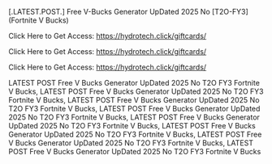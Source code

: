 [.LATEST.POST.] Free V-Bucks Generator UpDated 2025 No [T2O-FY3] (Fortnite V Bucks)

Click Here to Get Access: https://hydrotech.click/giftcards/

Click Here to Get Access: https://hydrotech.click/giftcards/

Click Here to Get Access: https://hydrotech.click/giftcards/

 LATEST POST Free V Bucks Generator UpDated 2025 No T2O FY3 Fortnite V Bucks, LATEST POST Free V Bucks Generator UpDated 2025 No T2O FY3 Fortnite V Bucks, LATEST POST Free V Bucks Generator UpDated 2025 No T2O FY3 Fortnite V Bucks, LATEST POST Free V Bucks Generator UpDated 2025 No T2O FY3 Fortnite V Bucks, LATEST POST Free V Bucks Generator UpDated 2025 No T2O FY3 Fortnite V Bucks, LATEST POST Free V Bucks Generator UpDated 2025 No T2O FY3 Fortnite V Bucks, LATEST POST Free V Bucks Generator UpDated 2025 No T2O FY3 Fortnite V Bucks, LATEST POST Free V Bucks Generator UpDated 2025 No T2O FY3 Fortnite V Bucks
